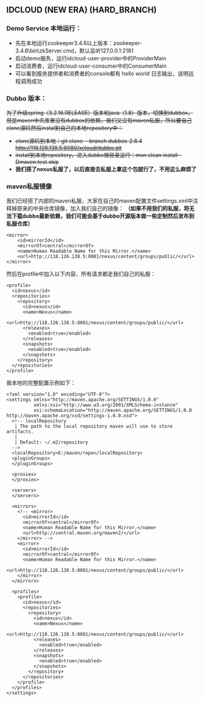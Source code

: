 ## IDCLOUD (NEW ERA) (HARD_BRANCH)

### Demo Service 本地运行：
* 先在本地运行zookeeper3.4.6以上版本：zookeeper-3.4.6\bin\zkServer.cmd，默认监听127.0.0.1:2181
* 启动demo服务，运行idcloud-user-provider中的ProviderMain
* 启动消费者，运行idcloud-user-consumer中的ConsumerMain
* 可以看到服务提供者和消费者的console都有 hello world 日志输出，说明远程调用成功

### Dubbo 版本：
~~为了升级spring（3.2.16.RELEASE）版本和java（1.8）版本，切换到dubbox，但是maven中央库里没有dubbox的依赖，我们又没有maven私服，所以要自己clone源码然后instal到自己的本地repository中：~~
* ~~clone源码到本地：git clone --branch dubbox-2.8.4 http://118.126.138.5:8080/xcloud/dubbo.git~~
* ~~install到本地repository，进入dubbo根目录运行：mvn clean install -Dmaven.test.skip~~
* **我们搭了nexus私服了，以后直接去私服上拿这个包就行了，不用这么麻烦了**

### maven私服镜像
我们已经搭了内部的maven私服，大家在自己的maven配置文件settings.xml中注释掉原来的中央仓库镜像，加入我们自己的镜像：
**（如果不用我们的私服，将无法下载dubbo最新依赖，我们可能会基于dubbo开源版本做一些定制然后发布到私服仓库）**

    <mirror>
        <id>mirrorId</id>
        <mirrorOf>central</mirrorOf>
        <name>Human Readable Name for this Mirror.</name>
        <url>http://118.126.138.5:8081/nexus/content/groups/public/</url>
    </mirror>

然后在profile中加入以下内容，所有请求都走我们自己的私服：

    <profile>
      <id>nexus</id>
      <repositories>
        <repository>
          <id>nexus</id>
          <name>Nexus</name>
          <url>http://118.126.138.5:8081/nexus/content/groups/public/</url>
          <releases>
            <enabled>true</enabled>
          </releases>
          <snapshots>
            <enabled>true</enabled>
          </snapshots>
        </repository>
      </repositories>
    </profile>


我本地的完整配置示例如下：

    <?xml version="1.0" encoding="UTF-8"?>
    <settings xmlns="http://maven.apache.org/SETTINGS/1.0.0"
              xmlns:xsi="http://www.w3.org/2001/XMLSchema-instance"
              xsi:schemaLocation="http://maven.apache.org/SETTINGS/1.0.0 http://maven.apache.org/xsd/settings-1.0.0.xsd">
      <!-- localRepository
       | The path to the local repository maven will use to store artifacts.
       |
       | Default: ~/.m2/repository
      -->
      <localRepository>E:/maven/repo</localRepository>
      <pluginGroups>
      </pluginGroups>

      <proxies>
      </proxies>

      <servers>
      </servers>

      <mirrors>
        <!-- <mirror>
          <id>mirrorId</id>
          <mirrorOf>central</mirrorOf>
          <name>Human Readable Name for this Mirror.</name>
          <url>http://central.maven.org/maven2/</url>
        </mirror> -->
        <mirror>
          <id>mirrorId</id>
          <mirrorOf>central</mirrorOf>
          <name>Human Readable Name for this Mirror.</name>
          <url>http://118.126.138.5:8081/nexus/content/groups/public/</url>
        </mirror>
      </mirrors>

      <profiles>
        <profile>
          <id>nexus</id>
          <repositories>
            <repository>
              <id>nexus</id>
              <name>Nexus</name>
              <url>http://118.126.138.5:8081/nexus/content/groups/public/</url>
              <releases>
                <enabled>true</enabled>
              </releases>
              <snapshots>
                <enabled>true</enabled>
              </snapshots>
            </repository>
          </repositories>
        </profile>
      </profiles>
    </settings>
